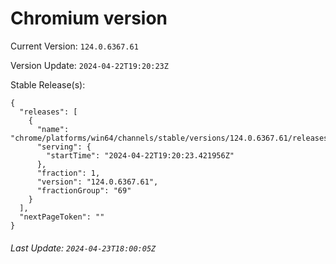 # Chromium version

Current Version: `124.0.6367.61`

Version Update: `2024-04-22T19:20:23Z`

Stable Release(s):
```
{
  "releases": [
    {
      "name": "chrome/platforms/win64/channels/stable/versions/124.0.6367.61/releases/1713813623",
      "serving": {
        "startTime": "2024-04-22T19:20:23.421956Z"
      },
      "fraction": 1,
      "version": "124.0.6367.61",
      "fractionGroup": "69"
    }
  ],
  "nextPageToken": ""
}
```

###### Last Update: `2024-04-23T18:00:05Z`
        
